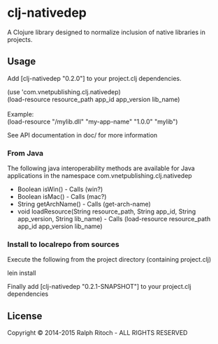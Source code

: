 # clj-nativedep

A Clojure library designed to normalize inclusion of native libraries
in projects.

## Usage

Add [clj-nativedep "0.2.0"] to your project.clj dependencies.


(use 'com.vnetpublishing.clj.nativedep)<br />
(load-resource resource_path app_id app_version lib_name)<br />
<br />
Example:<br />
(load-resource "/mylib.dll" "my-app-name" "1.0.0" "mylib")<br />

See API documentation in doc/ for more information

### From Java

The following java interoperability methods are available for Java 
applications in the namespace com.vnetpublishing.clj.nativedep

* Boolean isWin() - Calls (win?)
* Boolean isMac() - Calls (mac?)
* String getArchName() - Calls (get-arch-name)
* void loadResource(String resource_path, 
   String app_id, 
   String app_version, 
   String lib_name) - Calls (load-resource resource_path app_id app_version lib_name)
 
### Install to localrepo from sources

Execute the following from the project directory (containing project.clj)

lein install

Finally add [clj-nativedep "0.2.1-SNAPSHOT"] to your project.clj dependencies

## License

Copyright © 2014-2015 Ralph Ritoch - ALL RIGHTS RESERVED

